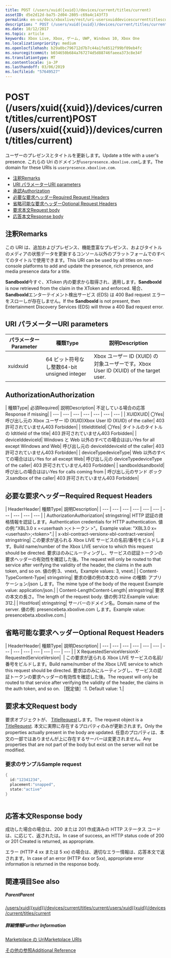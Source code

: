 ```yaml
---
title: POST (/users/xuid({xuid})/devices/current/titles/current)
assetID: d5e2d12d-ba75-2d04-2805-c69a4c143f73
permalink: en-us/docs/xboxlive/rest/uri-usersxuiddevicescurrenttitlescurrentpost.html
description: " POST (/users/xuid({xuid})/devices/current/titles/current)"
ms.date: 10/12/2017
ms.topic: article
keywords: Xbox Live, Xbox, ゲーム, UWP, Windows 10, Xbox One
ms.localizationpriority: medium
ms.openlocfilehash: b29a0bc796712d7b7c44a1fe8512f99bf09eb4fc
ms.sourcegitcommit: b034650b684a767274d5d88746faeea373c8e34f
ms.translationtype: MT
ms.contentlocale: ja-JP
ms.lasthandoff: 03/06/2019
ms.locfileid: "57649527"
---
```

# <a name="post-usersxuidxuiddevicescurrenttitlescurrent"></a><span data-ttu-id="b46a9-104">POST (/users/xuid({xuid})/devices/current/titles/current)</span><span class="sxs-lookup"><span data-stu-id="b46a9-104">POST (/users/xuid({xuid})/devices/current/titles/current)</span></span>
<span data-ttu-id="b46a9-105">ユーザーのプレゼンスとタイトルを更新します。</span><span class="sxs-lookup"><span data-stu-id="b46a9-105">Update a title with a user's presence.</span></span> <span data-ttu-id="b46a9-106">これらの Uri のドメインが`userpresence.xboxlive.com`します。</span><span class="sxs-lookup"><span data-stu-id="b46a9-106">The domain for these URIs is `userpresence.xboxlive.com`.</span></span>
 
  * [<span data-ttu-id="b46a9-107">注釈</span><span class="sxs-lookup"><span data-stu-id="b46a9-107">Remarks</span></span>](#ID4EV)
  * [<span data-ttu-id="b46a9-108">URI パラメーター</span><span class="sxs-lookup"><span data-stu-id="b46a9-108">URI parameters</span></span>](#ID4EEB)
  * [<span data-ttu-id="b46a9-109">承認</span><span class="sxs-lookup"><span data-stu-id="b46a9-109">Authorization</span></span>](#ID4EPB)
  * [<span data-ttu-id="b46a9-110">必要な要求ヘッダー</span><span class="sxs-lookup"><span data-stu-id="b46a9-110">Required Request Headers</span></span>](#ID4ENE)
  * [<span data-ttu-id="b46a9-111">省略可能な要求ヘッダー</span><span class="sxs-lookup"><span data-stu-id="b46a9-111">Optional Request Headers</span></span>](#ID4ERG)
  * [<span data-ttu-id="b46a9-112">要求本文</span><span class="sxs-lookup"><span data-stu-id="b46a9-112">Request body</span></span>](#ID4ERH)
  * [<span data-ttu-id="b46a9-113">応答本文</span><span class="sxs-lookup"><span data-stu-id="b46a9-113">Response body</span></span>](#ID4EKAAC)
 
<a id="ID4EV"></a>

 
## <a name="remarks"></a><span data-ttu-id="b46a9-114">注釈</span><span class="sxs-lookup"><span data-stu-id="b46a9-114">Remarks</span></span>
 
<span data-ttu-id="b46a9-115">この URI は、追加およびプレゼンス、機能豊富なプレゼンス、およびタイトルのメディアの状態データを更新するコンソール以外のプラットフォームでのすべてのタイトルで使用できます。</span><span class="sxs-lookup"><span data-stu-id="b46a9-115">This URI can be used by all titles on non-console platforms to add and update the presence, rich presence, and media presence data for a title.</span></span>
 
<span data-ttu-id="b46a9-116">**SandboxId**今すぐ、XToken 内の要求から取得され、適用します。</span><span class="sxs-lookup"><span data-stu-id="b46a9-116">**SandboxId** is now retrieved from the claim in the XToken and enforced.</span></span> <span data-ttu-id="b46a9-117">場合、 **SandboxId**エンターテイメント検出サービス (EDS) は 400 Bad request エラーをスローしが存在しません。</span><span class="sxs-lookup"><span data-stu-id="b46a9-117">If the **SandboxId** is not present, then Entertainment Discovery Services (EDS) will throw a 400 Bad request error.</span></span>
  
<a id="ID4EEB"></a>

 
## <a name="uri-parameters"></a><span data-ttu-id="b46a9-118">URI パラメーター</span><span class="sxs-lookup"><span data-stu-id="b46a9-118">URI parameters</span></span>
 
| <span data-ttu-id="b46a9-119">パラメーター</span><span class="sxs-lookup"><span data-stu-id="b46a9-119">Parameter</span></span>| <span data-ttu-id="b46a9-120">種類</span><span class="sxs-lookup"><span data-stu-id="b46a9-120">Type</span></span>| <span data-ttu-id="b46a9-121">説明</span><span class="sxs-lookup"><span data-stu-id="b46a9-121">Description</span></span>| 
| --- | --- | --- | 
| <span data-ttu-id="b46a9-122">xuid</span><span class="sxs-lookup"><span data-stu-id="b46a9-122">xuid</span></span>| <span data-ttu-id="b46a9-123">64 ビット符号なし整数</span><span class="sxs-lookup"><span data-stu-id="b46a9-123">64-bit unsigned integer</span></span>| <span data-ttu-id="b46a9-124">Xbox ユーザー ID (XUID) の対象ユーザーです。</span><span class="sxs-lookup"><span data-stu-id="b46a9-124">Xbox User ID (XUID) of the target user.</span></span>| 
  
<a id="ID4EPB"></a>

 
## <a name="authorization"></a><span data-ttu-id="b46a9-125">Authorization</span><span class="sxs-lookup"><span data-stu-id="b46a9-125">Authorization</span></span>
 
| <span data-ttu-id="b46a9-126">種類</span><span class="sxs-lookup"><span data-stu-id="b46a9-126">Type</span></span>| <span data-ttu-id="b46a9-127">必須</span><span class="sxs-lookup"><span data-stu-id="b46a9-127">Required</span></span>| <span data-ttu-id="b46a9-128">説明</span><span class="sxs-lookup"><span data-stu-id="b46a9-128">Description</span></span>| <span data-ttu-id="b46a9-129">不足している場合の応答</span><span class="sxs-lookup"><span data-stu-id="b46a9-129">Response if missing</span></span>| 
| --- | --- | --- | --- | --- | --- | --- | 
| <span data-ttu-id="b46a9-130">XUID</span><span class="sxs-lookup"><span data-stu-id="b46a9-130">XUID</span></span>| <span data-ttu-id="b46a9-131">〇</span><span class="sxs-lookup"><span data-stu-id="b46a9-131">Yes</span></span>| <span data-ttu-id="b46a9-132">呼び出し元の Xbox ユーザー ID (XUID)</span><span class="sxs-lookup"><span data-stu-id="b46a9-132">Xbox User ID (XUID) of the caller</span></span>| <span data-ttu-id="b46a9-133">403 許可されていません</span><span class="sxs-lookup"><span data-stu-id="b46a9-133">403 Forbidden</span></span>| 
| <span data-ttu-id="b46a9-134">titleId</span><span class="sxs-lookup"><span data-stu-id="b46a9-134">titleId</span></span>| <span data-ttu-id="b46a9-135">〇</span><span class="sxs-lookup"><span data-stu-id="b46a9-135">Yes</span></span>| <span data-ttu-id="b46a9-136">タイトルのタイトルの Id</span><span class="sxs-lookup"><span data-stu-id="b46a9-136">titleId of the title</span></span>| <span data-ttu-id="b46a9-137">403 許可されていません</span><span class="sxs-lookup"><span data-stu-id="b46a9-137">403 Forbidden</span></span>| 
| <span data-ttu-id="b46a9-138">deviceId</span><span class="sxs-lookup"><span data-stu-id="b46a9-138">deviceId</span></span>| <span data-ttu-id="b46a9-139">Windows と Web 以外のすべての場合ははい</span><span class="sxs-lookup"><span data-stu-id="b46a9-139">Yes for all except Windows and Web</span></span>| <span data-ttu-id="b46a9-140">呼び出し元の deviceId</span><span class="sxs-lookup"><span data-stu-id="b46a9-140">deviceId of the caller</span></span>| <span data-ttu-id="b46a9-141">403 許可されていません</span><span class="sxs-lookup"><span data-stu-id="b46a9-141">403 Forbidden</span></span>| 
| <span data-ttu-id="b46a9-142">deviceType</span><span class="sxs-lookup"><span data-stu-id="b46a9-142">deviceType</span></span>| <span data-ttu-id="b46a9-143">Web 以外のすべての場合ははい</span><span class="sxs-lookup"><span data-stu-id="b46a9-143">Yes for all except Web</span></span>| <span data-ttu-id="b46a9-144">呼び出し元の deviceType</span><span class="sxs-lookup"><span data-stu-id="b46a9-144">deviceType of the caller</span></span>| <span data-ttu-id="b46a9-145">403 許可されていません</span><span class="sxs-lookup"><span data-stu-id="b46a9-145">403 Forbidden</span></span>| 
| <span data-ttu-id="b46a9-146">sandboxId</span><span class="sxs-lookup"><span data-stu-id="b46a9-146">sandboxId</span></span>| <span data-ttu-id="b46a9-147">呼び出しの場合ははい</span><span class="sxs-lookup"><span data-stu-id="b46a9-147">Yes for calls coming from</span></span> | <span data-ttu-id="b46a9-148">呼び出し元のサンド ボックス</span><span class="sxs-lookup"><span data-stu-id="b46a9-148">sandbox of the caller</span></span>| <span data-ttu-id="b46a9-149">403 許可されていません</span><span class="sxs-lookup"><span data-stu-id="b46a9-149">403 Forbidden</span></span>| 
  
<a id="ID4ENE"></a>

 
## <a name="required-request-headers"></a><span data-ttu-id="b46a9-150">必要な要求ヘッダー</span><span class="sxs-lookup"><span data-stu-id="b46a9-150">Required Request Headers</span></span>
 
| <span data-ttu-id="b46a9-151">Header</span><span class="sxs-lookup"><span data-stu-id="b46a9-151">Header</span></span>| <span data-ttu-id="b46a9-152">種類</span><span class="sxs-lookup"><span data-stu-id="b46a9-152">Type</span></span>| <span data-ttu-id="b46a9-153">説明</span><span class="sxs-lookup"><span data-stu-id="b46a9-153">Description</span></span>| 
| --- | --- | --- | --- | --- | --- | --- | --- | --- | --- | 
| <span data-ttu-id="b46a9-154">Authorization</span><span class="sxs-lookup"><span data-stu-id="b46a9-154">Authorization</span></span>| <span data-ttu-id="b46a9-155">string</span><span class="sxs-lookup"><span data-stu-id="b46a9-155">string</span></span>| <span data-ttu-id="b46a9-156">HTTP 認証の資格情報を認証します。</span><span class="sxs-lookup"><span data-stu-id="b46a9-156">Authentication credentials for HTTP authentication.</span></span> <span data-ttu-id="b46a9-157">値の例:"XBL3.0 x =&lt;userhash >;&lt;トークン >"。</span><span class="sxs-lookup"><span data-stu-id="b46a9-157">Example value: "XBL3.0 x=&lt;userhash>;&lt;token>".</span></span>| 
| <span data-ttu-id="b46a9-158">x-xbl-contract-version</span><span class="sxs-lookup"><span data-stu-id="b46a9-158">x-xbl-contract-version</span></span>| <span data-ttu-id="b46a9-159">string</span><span class="sxs-lookup"><span data-stu-id="b46a9-159">string</span></span>| <span data-ttu-id="b46a9-160">この要求が送られる Xbox LIVE サービスの名前/番号をビルドします。</span><span class="sxs-lookup"><span data-stu-id="b46a9-160">Build name/number of the Xbox LIVE service to which this request should be directed.</span></span> <span data-ttu-id="b46a9-161">要求はのみにルーティングし、サービスの認証トークンの要求ヘッダーの有効性を確認した後。</span><span class="sxs-lookup"><span data-stu-id="b46a9-161">The request will only be routed to that service after verifying the validity of the header, the claims in the auth token, and so on.</span></span> <span data-ttu-id="b46a9-162">値の例:3、vnext。</span><span class="sxs-lookup"><span data-stu-id="b46a9-162">Example values: 3, vnext.</span></span>| 
| <span data-ttu-id="b46a9-163">Content-Type</span><span class="sxs-lookup"><span data-stu-id="b46a9-163">Content-Type</span></span>| <span data-ttu-id="b46a9-164">string</span><span class="sxs-lookup"><span data-stu-id="b46a9-164">string</span></span>| <span data-ttu-id="b46a9-165">要求の値の例の本文の mime の種類: アプリケーション/json します。</span><span class="sxs-lookup"><span data-stu-id="b46a9-165">The mime type of the body of the request Example value: application/json.</span></span>| 
| <span data-ttu-id="b46a9-166">Content-Length</span><span class="sxs-lookup"><span data-stu-id="b46a9-166">Content-Length</span></span>| <span data-ttu-id="b46a9-167">string</span><span class="sxs-lookup"><span data-stu-id="b46a9-167">string</span></span>| <span data-ttu-id="b46a9-168">要求の本文の長さ。</span><span class="sxs-lookup"><span data-stu-id="b46a9-168">The length of the request body.</span></span> <span data-ttu-id="b46a9-169">値の例:312.</span><span class="sxs-lookup"><span data-stu-id="b46a9-169">Example value: 312.</span></span>| 
| <span data-ttu-id="b46a9-170">Host</span><span class="sxs-lookup"><span data-stu-id="b46a9-170">Host</span></span>| <span data-ttu-id="b46a9-171">string</span><span class="sxs-lookup"><span data-stu-id="b46a9-171">string</span></span>| <span data-ttu-id="b46a9-172">サーバーのドメイン名。</span><span class="sxs-lookup"><span data-stu-id="b46a9-172">Domain name of the server.</span></span> <span data-ttu-id="b46a9-173">値の例: presencebeta.xboxlive.com します。</span><span class="sxs-lookup"><span data-stu-id="b46a9-173">Example value: presencebeta.xboxlive.com.</span></span>| 
  
<a id="ID4ERG"></a>

 
## <a name="optional-request-headers"></a><span data-ttu-id="b46a9-174">省略可能な要求ヘッダー</span><span class="sxs-lookup"><span data-stu-id="b46a9-174">Optional Request Headers</span></span>
 
| <span data-ttu-id="b46a9-175">Header</span><span class="sxs-lookup"><span data-stu-id="b46a9-175">Header</span></span>| <span data-ttu-id="b46a9-176">種類</span><span class="sxs-lookup"><span data-stu-id="b46a9-176">Type</span></span>| <span data-ttu-id="b46a9-177">説明</span><span class="sxs-lookup"><span data-stu-id="b46a9-177">Description</span></span>| 
| --- | --- | --- | --- | --- | --- | --- | --- | --- | --- | --- | --- | --- | 
| <span data-ttu-id="b46a9-178">X RequestedServiceVersion</span><span class="sxs-lookup"><span data-stu-id="b46a9-178">X-RequestedServiceVersion</span></span>|  | <span data-ttu-id="b46a9-179">この要求が送られる Xbox LIVE サービスの名前/番号をビルドします。</span><span class="sxs-lookup"><span data-stu-id="b46a9-179">Build name/number of the Xbox LIVE service to which this request should be directed.</span></span> <span data-ttu-id="b46a9-180">要求はのみにルーティングし、サービスの認証トークンの要求ヘッダーの有効性を確認した後。</span><span class="sxs-lookup"><span data-stu-id="b46a9-180">The request will only be routed to that service after verifying the validity of the header, the claims in the auth token, and so on.</span></span> <span data-ttu-id="b46a9-181">［既定値］:1. </span><span class="sxs-lookup"><span data-stu-id="b46a9-181">Default value: 1.</span></span>| 
  
<a id="ID4ERH"></a>

 
## <a name="request-body"></a><span data-ttu-id="b46a9-182">要求本文</span><span class="sxs-lookup"><span data-stu-id="b46a9-182">Request body</span></span>
 
<span data-ttu-id="b46a9-183">要求オブジェクトが、 [TitleRequest](../../json/json-titlerequest.md)します。</span><span class="sxs-lookup"><span data-stu-id="b46a9-183">The request object is a [TitleRequest](../../json/json-titlerequest.md).</span></span> <span data-ttu-id="b46a9-184">本文に実際に存在するプロパティのみが更新されます。</span><span class="sxs-lookup"><span data-stu-id="b46a9-184">Only the properties actually present in the body are updated.</span></span> <span data-ttu-id="b46a9-185">任意のプロパティは、本文の一部ではありませんが上に存在するサーバーは変更されません。</span><span class="sxs-lookup"><span data-stu-id="b46a9-185">Any properties that are not part of the body but exist on the server will not be modified.</span></span>
 
<a id="ID4EAAAC"></a>

 
### <a name="sample-request"></a><span data-ttu-id="b46a9-186">要求のサンプル</span><span class="sxs-lookup"><span data-stu-id="b46a9-186">Sample request</span></span>
 

```cpp
{
  id:"12341234",
  placement:"snapped",
  state:"active"
}
      
```

   
<a id="ID4EKAAC"></a>

 
## <a name="response-body"></a><span data-ttu-id="b46a9-187">応答本文</span><span class="sxs-lookup"><span data-stu-id="b46a9-187">Response body</span></span>
 
<span data-ttu-id="b46a9-188">成功した場合の場合は、200 または 201 作成済みの HTTP ステータス コードは、に応じて、返されたは。</span><span class="sxs-lookup"><span data-stu-id="b46a9-188">In case of success, an HTTP status code of 200 or 201 Created is returned, as appropriate.</span></span>
 
<span data-ttu-id="b46a9-189">エラー (HTTP 4 xx または 5 xx) の場合は、適切なエラー情報は、応答本文で返されます。</span><span class="sxs-lookup"><span data-stu-id="b46a9-189">In case of an error (HTTP 4xx or 5xx), appropriate error information is returned in the response body.</span></span>
  
<a id="ID4EVAAC"></a>

 
## <a name="see-also"></a><span data-ttu-id="b46a9-190">関連項目</span><span class="sxs-lookup"><span data-stu-id="b46a9-190">See also</span></span>
 
<a id="ID4EXAAC"></a>

 
##### <a name="parent"></a><span data-ttu-id="b46a9-191">Parent</span><span class="sxs-lookup"><span data-stu-id="b46a9-191">Parent</span></span> 

[<span data-ttu-id="b46a9-192">/users/xuid({xuid})/devices/current/titles/current</span><span class="sxs-lookup"><span data-stu-id="b46a9-192">/users/xuid({xuid})/devices/current/titles/current</span></span>](uri-usersxuiddevicescurrenttitlescurrent.md)

  
<a id="ID4EBBAC"></a>

 
##### <a name="further-information"></a><span data-ttu-id="b46a9-193">詳細情報</span><span class="sxs-lookup"><span data-stu-id="b46a9-193">Further Information</span></span> 

[<span data-ttu-id="b46a9-194">Marketplace の Uri</span><span class="sxs-lookup"><span data-stu-id="b46a9-194">Marketplace URIs</span></span>](../marketplace/atoc-reference-marketplace.md)

 [<span data-ttu-id="b46a9-195">その他の参照</span><span class="sxs-lookup"><span data-stu-id="b46a9-195">Additional Reference</span></span>](../../additional/atoc-xboxlivews-reference-additional.md)

   